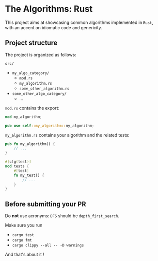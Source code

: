 # The Algorithms: Rust

This project aims at showcasing common algorithms implemented in `Rust`, with an accent on idiomatic code and genericity. 

## Project structure

The project is organized as follows:

`src/`
  - `my_algo_category/`
    - `mod.rs`
    - `my_algorithm.rs`
    - `some_other_algorithm.rs`
  - `some_other_algo_category/`
    - ...


`mod.rs` contains the export:

```rust
mod my_algorithm;

pub use self::my_algorithm::my_algorithm;
```

`my_algorithm.rs` contains your algorithm and the related tests:

```rust
pub fn my_algorithm() {
    // ...
}

#[cfg(test)]
mod tests {
    #[test]
    fn my_test() {
        // ...
    }
}
```

## Before submitting your PR

Do **not** use acronyms: `DFS` should be `depth_first_search`.

Make sure you run
  * `cargo test` 
  * `cargo fmt`
  * `cargo clippy --all -- -D warnings`

  And that's about it !
